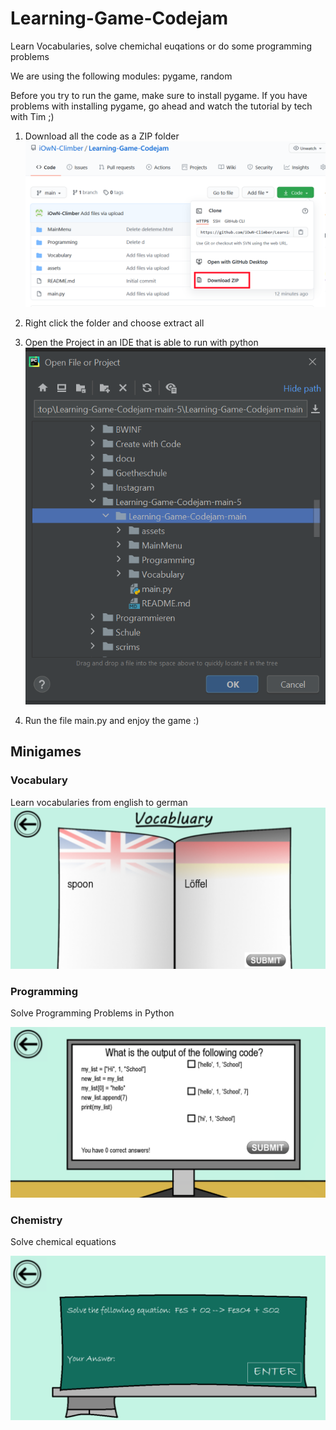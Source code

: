 # Learning-Game-Codejam
Learn Vocabularies, solve chemichal euqations or do some programming problems

We are using the following modules: pygame, random
 
Before you try to run the game, make sure to install pygame. If you have problems with installing pygame, go ahead and watch the tutorial by tech with Tim ;)

1. Download all the code as a ZIP folder
![alt text](https://github.com/iOwN-Climber/Learning-Game-Codejam/blob/main/assets/1.PNG)

2. Right click the folder and choose extract all

3. Open the Project in an IDE that is able to run with python
![alt text](https://github.com/iOwN-Climber/Learning-Game-Codejam/blob/main/assets/2.PNG)

4. Run the file main.py and enjoy the game :)

## Minigames

### Vocabulary
Learn vocabularies from english to german
![alt text](https://github.com/iOwN-Climber/Learning-Game-Codejam/blob/main/assets/3.PNG)


### Programming
Solve Programming Problems in Python 

![alt text](https://github.com/iOwN-Climber/Learning-Game-Codejam/blob/main/assets/4.PNG)


### Chemistry
Solve chemical equations

![alt text](https://github.com/iOwN-Climber/Learning-Game-Codejam/blob/main/assets/5.PNG)








